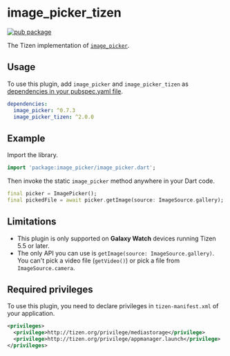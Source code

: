 # image_picker_tizen

[![pub package](https://img.shields.io/pub/v/image_picker_tizen.svg)](https://pub.dev/packages/image_picker_tizen)

The Tizen implementation of [`image_picker`](https://github.com/flutter/plugins/tree/master/packages/image_picker).

## Usage

To use this plugin, add `image_picker` and `image_picker_tizen` as [dependencies in your pubspec.yaml file](https://flutter.io/platform-plugins/).

```yaml
dependencies:
  image_picker: ^0.7.3
  image_picker_tizen: ^2.0.0
```

## Example

Import the library.

``` dart
import 'package:image_picker/image_picker.dart';
```

Then invoke the static `image_picker` method anywhere in your Dart code.

``` dart
final picker = ImagePicker();
final pickedFile = await picker.getImage(source: ImageSource.gallery);
```

## Limitations

- This plugin is only supported on **Galaxy Watch** devices running Tizen 5.5 or later.
- The only API you can use is `getImage(source: ImageSource.gallery)`. You can't pick a video file (`getVideo()`) or pick a file from `ImageSource.camera`.

## Required privileges

To use this plugin, you need to declare privileges in `tizen-manifest.xml` of your application.

``` xml
<privileges>
  <privilege>http://tizen.org/privilege/mediastorage</privilege>
  <privilege>http://tizen.org/privilege/appmanager.launch</privilege>
</privileges>
```
